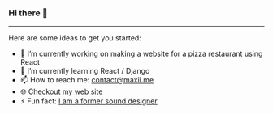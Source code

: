 ### Hi there 👋
---

Here are some ideas to get you started:

- 🔭 I’m currently working on making a website for a pizza restaurant using React
- 🌱 I’m currently learning React / Django
- 📫 How to reach me: contact@maxii.me
- 🌐 [Checkout my web site](https://maxii.me)
- ⚡ Fun fact: [I am a former sound designer](https://www.imdb.com/name/nm5708197/?ref_=fn_al_nm_1)

